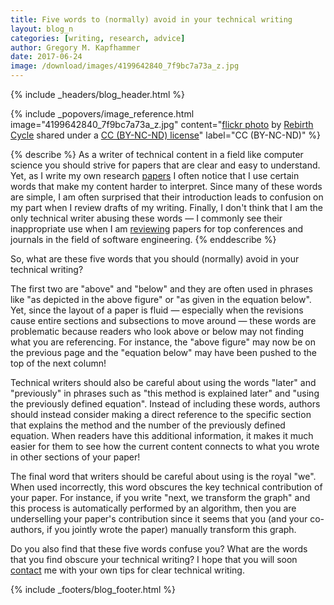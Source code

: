 ```yaml
---
title: Five words to (normally) avoid in your technical writing
layout: blog_n
categories: [writing, research, advice]
author: Gregory M. Kapfhammer
date: 2017-06-24
image: /download/images/4199642840_7f9bc7a73a_z.jpg
---
```


{% include _headers/blog_header.html %}

<!-- Include header image -->
{% include _popovers/image_reference.html image="4199642840_7f9bc7a73a_z.jpg" content="<a title='Avoid' href='https://flickr.com/photos/drownedman/4199642840'>flickr photo</a> by <a href='https://flickr.com/people/drownedman'>Rebirth Cycle</a> shared under a <a href='https://creativecommons.org/licenses/by-nc-nd/2.0/'>CC (BY-NC-ND) license</a>" label="CC (BY-NC-ND)" %}

{% describe %}
As a writer of technical content in a field like computer science you should strive for papers that are clear and easy
to understand. Yet, as I write my own research [papers]({{site.baseurl}}research/papers/) I often notice that I use
certain words that make my content harder to interpret. Since many of these words are simple, I am often surprised that
their introduction leads to confusion on my part when I review drafts of my writing. Finally, I don't think that I am
the only technical writer abusing these words &mdash; I commonly see their inappropriate use when I am
[reviewing]({{site.baseurl}}service/) papers for top conferences and journals in the field of software engineering.
{% enddescribe %}

So, what are these five words that you should (normally) avoid in your technical writing?

The first two are "above" and "below" and they are often used in phrases like "as depicted in the above figure" or "as
given in the equation below". Yet, since the layout of a paper is fluid &mdash; especially when the revisions cause
entire sections and subsections to move around &mdash; these words are problematic because readers who look above or below may
not finding what you are referencing. For instance, the "above figure" may now be on the previous page and the "equation
below" may have been pushed to the top of the next column!

Technical writers should also be careful about using the words "later" and "previously" in phrases such as "this method
is explained later" and "using the previously defined equation". Instead of including these words, authors should
instead consider making a direct reference to the specific section that explains the method and the number of the
previously defined equation. When readers have this additional information, it makes it much easier for them to see how
the current content connects to what you wrote in other sections of your paper!

The final word that writers should be careful about using is the royal "we". When used incorrectly, this word obscures
the key technical contribution of your paper. For instance, if you write "next, we transform the graph" and this process
is automatically performed by an algorithm, then you are underselling your paper's contribution since it seems that you
(and your co-authors, if you jointly wrote the paper) manually transform this graph.

Do you also find that these five words confuse you? What are the words that you find obscure your technical writing? I
hope that you will soon [contact]({{site.baseurl}}contact/) me with your own tips for clear technical writing.

{% include _footers/blog_footer.html %}
